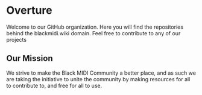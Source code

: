 # Overture

Welcome to our GitHub organization. Here you will find the repositories behind the blackmidi.wiki domain. Feel free to contribute to any of our projects

## Our Mission

We strive to make the Black MIDI Community a better place, and as such we are taking the initiative to unite the community by making resources for all to contribute to, and free for all to use.
